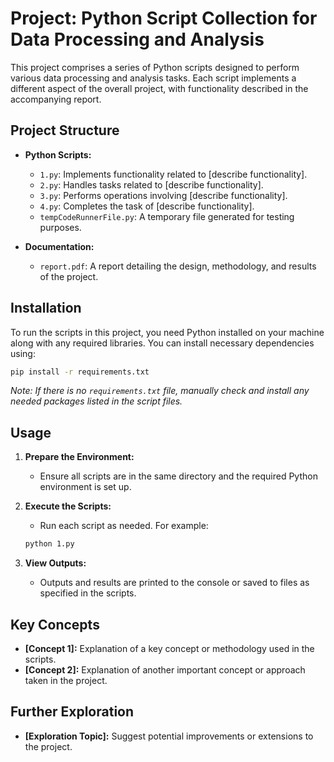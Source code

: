 
# Project: Python Script Collection for Data Processing and Analysis

This project comprises a series of Python scripts designed to perform various data processing and analysis tasks. Each script implements a different aspect of the overall project, with functionality described in the accompanying report.

## Project Structure

- **Python Scripts:**
  - `1.py`: Implements functionality related to [describe functionality].
  - `2.py`: Handles tasks related to [describe functionality].
  - `3.py`: Performs operations involving [describe functionality].
  - `4.py`: Completes the task of [describe functionality].
  - `tempCodeRunnerFile.py`: A temporary file generated for testing purposes.

- **Documentation:**
  - `report.pdf`: A report detailing the design, methodology, and results of the project.

## Installation

To run the scripts in this project, you need Python installed on your machine along with any required libraries. You can install necessary dependencies using:

```bash
pip install -r requirements.txt
```

*Note: If there is no `requirements.txt` file, manually check and install any needed packages listed in the script files.*

## Usage

1. **Prepare the Environment:**
   - Ensure all scripts are in the same directory and the required Python environment is set up.

2. **Execute the Scripts:**
   - Run each script as needed. For example:
   ```bash
   python 1.py
   ```

3. **View Outputs:**
   - Outputs and results are printed to the console or saved to files as specified in the scripts.

## Key Concepts

- **[Concept 1]:** Explanation of a key concept or methodology used in the scripts.
- **[Concept 2]:** Explanation of another important concept or approach taken in the project.

## Further Exploration

- **[Exploration Topic]:** Suggest potential improvements or extensions to the project.

